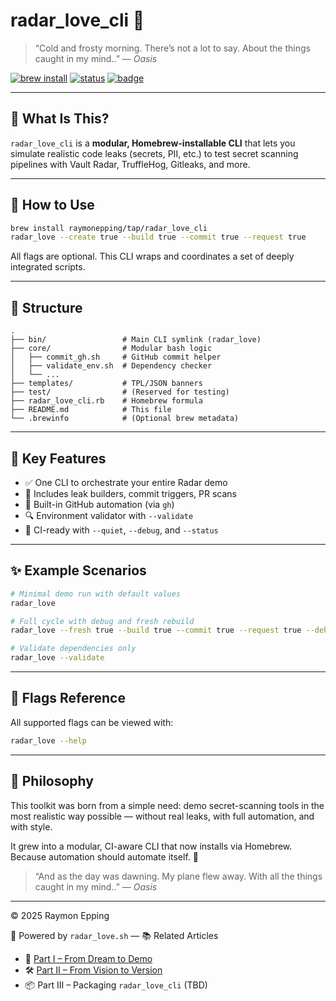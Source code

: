 # radar_love_cli 🔐

> “Cold and frosty morning. There’s not a lot to say. About the things caught in my mind..” — *Oasis*

[![brew install](https://img.shields.io/badge/brew--install-success-green?logo=homebrew&style=flat-square)](https://github.com/raymonepping/radar_love_cli)
[![status](https://img.shields.io/badge/ci-auto--generated-blue?style=flat-square)](./sanity_check_report.md)
[![badge](https://img.shields.io/badge/radar--ready-yes-critical?logo=githubactions&style=flat-square)](https://www.vaultproject.io/docs/secrets/radar)

---

## 🎯 What Is This?

`radar_love_cli` is a **modular, Homebrew-installable CLI** that lets you simulate realistic code leaks (secrets, PII, etc.) to test secret scanning pipelines with Vault Radar, TruffleHog, Gitleaks, and more.

---

## 🧰 How to Use

```bash
brew install raymonepping/tap/radar_love_cli
radar_love --create true --build true --commit true --request true
```

All flags are optional. This CLI wraps and coordinates a set of deeply integrated scripts.

---

## 📂 Structure

```
.
├── bin/                 # Main CLI symlink (radar_love)
├── core/                # Modular bash logic
│   ├── commit_gh.sh     # GitHub commit helper
│   ├── validate_env.sh  # Dependency checker
│   └── ...
├── templates/           # TPL/JSON banners
├── test/                # (Reserved for testing)
├── radar_love_cli.rb    # Homebrew formula
├── README.md            # This file
└── .brewinfo            # (Optional brew metadata)
```

---

## 🔑 Key Features

- ✅ One CLI to orchestrate your entire Radar demo  
- 🧪 Includes leak builders, commit triggers, PR scans  
- 📎 Built-in GitHub automation (via `gh`)  
- 🔍 Environment validator with `--validate`  
- 🧼 CI-ready with `--quiet`, `--debug`, and `--status`  

---

## ✨ Example Scenarios

```bash
# Minimal demo run with default values
radar_love

# Full cycle with debug and fresh rebuild
radar_love --fresh true --build true --commit true --request true --debug compact

# Validate dependencies only
radar_love --validate
```

---

## 🚧 Flags Reference

All supported flags can be viewed with:

```bash
radar_love --help
```

---

## 🧠 Philosophy

This toolkit was born from a simple need: demo secret-scanning tools in the most realistic way possible — without real leaks, with full automation, and with style.

It grew into a modular, CI-aware CLI that now installs via Homebrew.  
Because automation should automate itself. 🚀

> “And as the day was dawning. My plane flew away. With all the things caught in my mind..” — *Oasis*

---

© 2025 Raymon Epping

🧠 Powered by `radar_love.sh` — 📚 Related Articles

- 📖 [Part I – From Dream to Demo](https://medium.com/continuous-insights/from-dream-to-demo-building-an-automated-secret-scanning-pipeline-064a64971f64)  
- 🛠️ [Part II – From Vision to Version](https://medium.com/@raymonepping/from-vision-to-version-evolving-radar-love-with-flags-validation-and-ci-swagger-83610d549412)  
- 📦 Part III – Packaging `radar_love_cli` (TBD)
